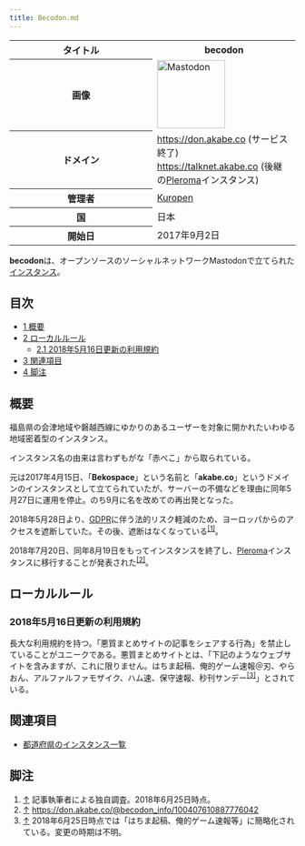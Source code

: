 ```yaml
---
title: Becodon.md
---
```

<div>

<table>
<colgroup>
<col style="width: 50%" />
<col style="width: 50%" />
</colgroup>
<tbody>
<tr class="header">
<th>タイトル</th>
<th><strong>becodon</strong></th>
</tr>

<tr class="odd">
<th>画像</th>
<td><a href="/%E3%83%95%E3%82%A1%E3%82%A4%E3%83%AB:Mastodon_logo.png" title="Mastodon"><img src="/images/thumb/0/00/Mastodon_logo.png/120px-Mastodon_logo.png" srcset="/images/thumb/0/00/Mastodon_logo.png/180px-Mastodon_logo.png 1.5x, /images/0/00/Mastodon_logo.png 2x" width="120" height="120" alt="Mastodon" /></a></td>
</tr>
<tr class="even">
<th scope="row">ドメイン</th>
<td><a href="https://don.akabe.co" rel="nofollow">https://don.akabe.co</a> (サービス終了)<br />
<a href="https://talknet.akabe.co" rel="nofollow">https://talknet.akabe.co</a> (後継の<a href="/Pleroma" title="Pleroma">Pleroma</a>インスタンス)</td>
</tr>
<tr class="odd">
<th scope="row">管理者</th>
<td><a href="https://don.akabe.co/@kuropen" rel="nofollow">Kuropen</a></td>
</tr>
<tr class="even">
<th scope="row">国</th>
<td>日本</td>
</tr>
<tr class="odd">
<th scope="row">開始日</th>
<td>2017年9月2日</td>
</tr>
</tbody>
</table>

**becodon**は、オープンソースのソーシャルネットワークMastodonで立てられた[インスタンス](/%E3%82%A4%E3%83%B3%E3%82%B9%E3%82%BF%E3%83%B3%E3%82%B9 "インスタンス")。

<div>

<div lang="ja" dir="ltr">

## 目次

</div>

-   [1 概要](#.E6.A6.82.E8.A6.81)
-   [2 ローカルルール](#.E3.83.AD.E3.83.BC.E3.82.AB.E3.83.AB.E3.83.AB.E3.83.BC.E3.83.AB)
    -   [2.1 2018年5月16日更新の利用規約](#2018.E5.B9.B45.E6.9C.8816.E6.97.A5.E6.9B.B4.E6.96.B0.E3.81.AE.E5.88.A9.E7.94.A8.E8.A6.8F.E7.B4.84)
-   [3 関連項目](#.E9.96.A2.E9.80.A3.E9.A0.85.E7.9B.AE)
-   [4 脚注](#.E8.84.9A.E6.B3.A8)

</div>

## 概要

福島県の会津地域や磐越西線にゆかりのあるユーザーを対象に開かれたいわゆる地域密着型のインスタンス。

インスタンス名の由来は言わずもがな「赤べこ」から取られている。

元は2017年4月15日、「**Bekospace**」という名前と「**akabe.co**」というドメインのインスタンスとして立てられていたが、サーバーの不備などを理由に同年5月27日に運用を停止。のち9月に名を改めての再出発となった。

2018年5月28日より、[GDPR](/General_Data_Protection_Regulation "General Data Protection Regulation")に伴う法的リスク軽減のため、ヨーロッパからのアクセスを遮断していた。その後、遮断はなくなっている<sup>[\[1\]](#cite_note-1)</sup>。

2018年7月20日、同年8月19日をもってインスタンスを終了し、[Pleroma](/Pleroma "Pleroma")インスタンスに移行することが発表された<sup>[\[2\]](#cite_note-2)</sup>。

## ローカルルール

### 2018年5月16日更新の利用規約

長大な利用規約を持つ。「悪質まとめサイトの記事をシェアする行為」を禁止していることがユニークである。悪質まとめサイトとは、「下記のようなウェブサイトを含みますが、これに限りません。はちま起稿、俺的ゲーム速報＠刃、やらおん、アルファルファモザイク、ハム速、保守速報、秒刊サンデー<sup>[\[3\]](#cite_note-3)</sup>」とされている。

## 関連項目

-   [都道府県のインスタンス一覧](/%E9%83%BD%E9%81%93%E5%BA%9C%E7%9C%8C%E3%81%AE%E3%82%A4%E3%83%B3%E3%82%B9%E3%82%BF%E3%83%B3%E3%82%B9%E4%B8%80%E8%A6%A7 "都道府県のインスタンス一覧")

## 脚注

<div>

1.  [↑](#cite_ref-1) 記事執筆者による独自調査。2018年6月25日時点。
2.  [↑](#cite_ref-2) <a href="https://don.akabe.co/@becodon_info/100407610887776042" rel="nofollow">https://don.akabe.co/@becodon_info/100407610887776042</a>
3.  [↑](#cite_ref-3) 2018年6月25日時点では「はちま起稿、俺的ゲーム速報等」に簡略化されている。変更の時期は不明。

</div>

</div>

